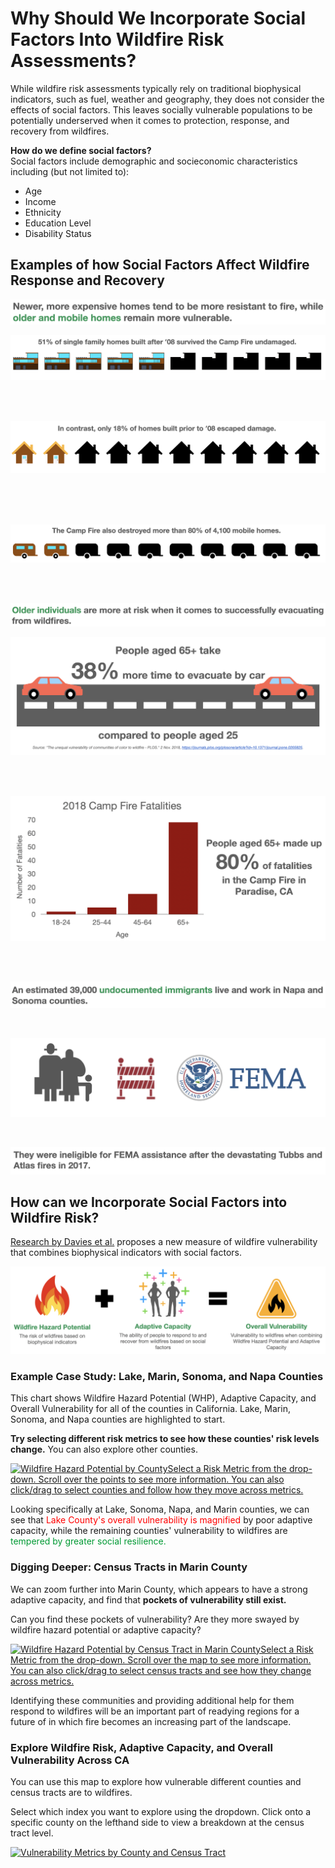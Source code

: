 <html>  
  <body>
  <h1>Why Should We Incorporate Social Factors Into Wildfire Risk Assessments?</h1>

<p>While wildfire risk assessments typically rely on traditional biophysical indicators, such as fuel, weather and geography, they does not consider the effects of social factors. This leaves socially vulnerable populations to be potentially underserved when it comes to protection, response, and recovery from wildfires.</p>

<p><b>How do we define social factors?</b><br>Social factors include demographic and socieconomic characteristics including (but not limited to):</p>
<ul>
  <li>Age</li>
  <li>Income</li>
  <li>Ethnicity</li>
  <li>Education Level</li>
  <li>Disability Status</li>
</ul>

<h2>Examples of how Social Factors Affect Wildfire Response and Recovery</h2>

<p><img src="home_text.png"></p>
<p><img src="homes_new.png"></p>
<br>
<br>
<p><img src="homes_old.png"></p>
<br>
<br>
<br>
<p><img src="homes_mobile.png"></p>
<br>
<br>
<p><img src="age_text.png"></p>
<p><img src="old_driving.png"></p>
<br>
<br>
<p><img src="campfire_fatalities.png"></p>
<br>
<br>
<p><img src="undoc_text1.png"></p>
<br>
<p><img src="undoc_img.png"></p>
<br>
<p><img src="undoc_text2.png"></p>

<h2>How can we Incorporate Social Factors into Wildfire Risk?</h2>

<p><a href="https://journals.plos.org/plosone/article?id=10.1371/journal.pone.0205825">Research by Davies et al.</a> proposes a new measure of wildfire vulnerability that combines biophysical indicators with social factors.</p>
<p><img src="vuln_formula.png"></p>

<h3>Example Case Study: Lake, Marin, Sonoma, and Napa Counties</h3>

<p>This chart shows Wildfire Hazard Potential (WHP), Adaptive Capacity, and Overall Vulnerability for all of the counties in California. Lake, Marin, Sonoma, and Napa counties are highlighted to start.</p> 

<p><b>Try selecting different risk metrics to see how these counties' risk levels change.</b> You can also explore other counties.</p>

<div class='tableauPlaceholder' id='viz1620805014133' style='position: relative'><noscript><a href='#'><img alt='Wildfire Hazard Potential by CountySelect a Risk Metric from the drop-down. Scroll over the points to see more information. You can also click&#47;drag to select counties and follow how they move across metrics. ' src='https:&#47;&#47;public.tableau.com&#47;static&#47;images&#47;Ri&#47;RiskMetricsbyCounty&#47;Dashboard1&#47;1_rss.png' style='border: none' /></a></noscript><object class='tableauViz'  style='display:none;'><param name='host_url' value='https%3A%2F%2Fpublic.tableau.com%2F' /> <param name='embed_code_version' value='3' /> <param name='site_root' value='' /><param name='name' value='RiskMetricsbyCounty&#47;Dashboard1' /><param name='tabs' value='no' /><param name='toolbar' value='yes' /><param name='static_image' value='https:&#47;&#47;public.tableau.com&#47;static&#47;images&#47;Ri&#47;RiskMetricsbyCounty&#47;Dashboard1&#47;1.png' /> <param name='animate_transition' value='yes' /><param name='display_static_image' value='yes' /><param name='display_spinner' value='yes' /><param name='display_overlay' value='yes' /><param name='display_count' value='yes' /><param name='language' value='en' /><param name='filter' value='publish=yes' /></object></div>                <script type='text/javascript'>                    var divElement = document.getElementById('viz1620805014133');                    var vizElement = divElement.getElementsByTagName('object')[0];                    if ( divElement.offsetWidth > 800 ) { vizElement.style.width='1000px';vizElement.style.height='827px';} else if ( divElement.offsetWidth > 500 ) { vizElement.style.width='1000px';vizElement.style.height='827px';} else { vizElement.style.width='100%';vizElement.style.height='727px';}                     var scriptElement = document.createElement('script');                    scriptElement.src = 'https://public.tableau.com/javascripts/api/viz_v1.js';                    vizElement.parentNode.insertBefore(scriptElement, vizElement);                </script>

<p>Looking specifically at Lake, Sonoma, Napa, and Marin counties, we can see that <span style="color: #ff0000">Lake County's overall vulnerability is magnified</span> by poor adaptive capacity, while the remaining counties' vulnerability to wildfires are <span style="color: #009933">tempered by greater social resilience.</span></p> 

<h3>Digging Deeper: Census Tracts in Marin County</h3>

<p>We can zoom further into Marin County, which appears to have a strong adaptive capacity, and find that <b>pockets of vulnerability still exist.</b></p> 

<p>Can you find these pockets of vulnerability? Are they more swayed by wildfire hazard potential or adaptive capacity?</p> 

<div class='tableauPlaceholder' id='viz1620804883160' style='position: relative'><noscript><a href='#'><img alt='Wildfire Hazard Potential by Census Tract in Marin CountySelect a Risk Metric from the drop-down. Scroll over the map to see more information. You can also click&#47;drag to select census tracts and see how they change across metrics. ' src='https:&#47;&#47;public.tableau.com&#47;static&#47;images&#47;Ce&#47;CensusTractHeatmap&#47;CensusTractHeatmapDB&#47;1_rss.png' style='border: none' /></a></noscript><object class='tableauViz'  style='display:none;'><param name='host_url' value='https%3A%2F%2Fpublic.tableau.com%2F' /> <param name='embed_code_version' value='3' /> <param name='site_root' value='' /><param name='name' value='CensusTractHeatmap&#47;CensusTractHeatmapDB' /><param name='tabs' value='no' /><param name='toolbar' value='yes' /><param name='static_image' value='https:&#47;&#47;public.tableau.com&#47;static&#47;images&#47;Ce&#47;CensusTractHeatmap&#47;CensusTractHeatmapDB&#47;1.png' /> <param name='animate_transition' value='yes' /><param name='display_static_image' value='yes' /><param name='display_spinner' value='yes' /><param name='display_overlay' value='yes' /><param name='display_count' value='yes' /><param name='language' value='en' /><param name='filter' value='publish=yes' /></object></div>                <script type='text/javascript'>                    var divElement = document.getElementById('viz1620804883160');                    var vizElement = divElement.getElementsByTagName('object')[0];                    if ( divElement.offsetWidth > 800 ) { vizElement.style.width='1000px';vizElement.style.height='827px';} else if ( divElement.offsetWidth > 500 ) { vizElement.style.width='1000px';vizElement.style.height='827px';} else { vizElement.style.width='100%';vizElement.style.height='727px';}                     var scriptElement = document.createElement('script');                    scriptElement.src = 'https://public.tableau.com/javascripts/api/viz_v1.js';                    vizElement.parentNode.insertBefore(scriptElement, vizElement);                </script>

<p>Identifying these communities and providing additional help for them respond to wildfires will be an important part of readying regions for a future of in which fire becomes an increasing part of the landscape.</p>

<h3>Explore Wildfire Risk, Adaptive Capacity, and Overall Vulnerability Across CA</h3> 

<p>You can use this map to explore how vulnerable different counties and census tracts are to wildfires.</p>

<p>Select which index you want to explore using the dropdown. Click onto a specific county on the lefthand side to view a breakdown at the census tract level.</p>

<div class='tableauPlaceholder' id='viz1619831896924' style='position: relative'><noscript><a href='#'><img alt='Vulnerability Metrics by County and Census Tract ' src='https:&#47;&#47;public.tableau.com&#47;static&#47;images&#47;58&#47;585MJMG6P&#47;1_rss.png' style='border: none' /></a></noscript><object class='tableauViz'  style='display:none;'><param name='host_url' value='https%3A%2F%2Fpublic.tableau.com%2F' /> <param name='embed_code_version' value='3' /> <param name='path' value='shared&#47;585MJMG6P' /> <param name='toolbar' value='yes' /><param name='static_image' value='https:&#47;&#47;public.tableau.com&#47;static&#47;images&#47;58&#47;585MJMG6P&#47;1.png' /> <param name='animate_transition' value='yes' /><param name='display_static_image' value='yes' /><param name='display_spinner' value='yes' /><param name='display_overlay' value='yes' /><param name='display_count' value='yes' /><param name='language' value='en' /><param name='filter' value='publish=yes' /></object></div>                <script type='text/javascript'>                    var divElement = document.getElementById('viz1619831896924');                    var vizElement = divElement.getElementsByTagName('object')[0];                    if ( divElement.offsetWidth > 800 ) { vizElement.style.width='1000px';vizElement.style.height='827px';} else if ( divElement.offsetWidth > 500 ) { vizElement.style.width='1000px';vizElement.style.height='827px';} else { vizElement.style.width='100%';vizElement.style.height='827px';}                     var scriptElement = document.createElement('script');                    scriptElement.src = 'https://public.tableau.com/javascripts/api/viz_v1.js';                    vizElement.parentNode.insertBefore(scriptElement, vizElement);                </script>

<h3></h3> 

  </body>
  
</html>



